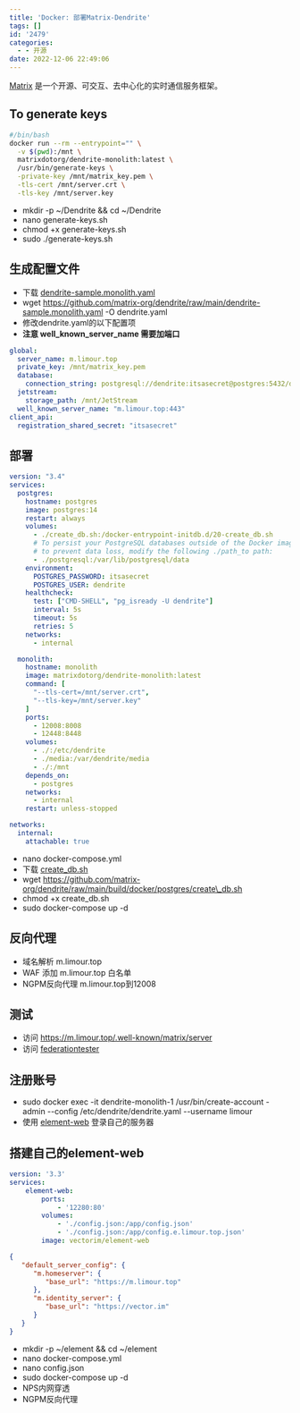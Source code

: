 ```yaml
---
title: 'Docker: 部署Matrix-Dendrite'
tags: []
id: '2479'
categories:
  - - 开源
date: 2022-12-06 22:49:06
---
```


[Matrix](https://github.com/matrix-org/dendrite/blob/main/build/docker/docker-compose.monolith.yml) 是一个开源、可交互、去中心化的实时通信服务框架。

## To generate keys

```sh
#/bin/bash
docker run --rm --entrypoint="" \
  -v $(pwd):/mnt \
  matrixdotorg/dendrite-monolith:latest \
  /usr/bin/generate-keys \
  -private-key /mnt/matrix_key.pem \
  -tls-cert /mnt/server.crt \
  -tls-key /mnt/server.key
```

*   mkdir -p ~/Dendrite && cd ~/Dendrite
*   nano generate-keys.sh
*   chmod +x generate-keys.sh
*   sudo ./generate-keys.sh

## 生成配置文件

*   下载 [dendrite-sample.monolith.yaml](https://github.com/matrix-org/dendrite/blob/main/dendrite-sample.monolith.yaml)
*   wget https://github.com/matrix-org/dendrite/raw/main/dendrite-sample.monolith.yaml -O dendrite.yaml
*   修改dendrite.yaml的以下配置项
*   **注意 well\_known\_server\_name 需要加端口**

```yml
global:
  server_name: m.limour.top
  private_key: /mnt/matrix_key.pem
  database:
    connection_string: postgresql://dendrite:itsasecret@postgres:5432/dendrite?sslmode=disable
  jetstream:
    storage_path: /mnt/JetStream
  well_known_server_name: "m.limour.top:443"
client_api:
  registration_shared_secret: "itsasecret"
```

## 部署

```yml
version: "3.4"
services:
  postgres:
    hostname: postgres
    image: postgres:14
    restart: always
    volumes:
      - ./create_db.sh:/docker-entrypoint-initdb.d/20-create_db.sh
      # To persist your PostgreSQL databases outside of the Docker image, 
      # to prevent data loss, modify the following ./path_to path:
      - ./postgresql:/var/lib/postgresql/data
    environment:
      POSTGRES_PASSWORD: itsasecret
      POSTGRES_USER: dendrite
    healthcheck:
      test: ["CMD-SHELL", "pg_isready -U dendrite"]
      interval: 5s
      timeout: 5s
      retries: 5
    networks:
      - internal

  monolith:
    hostname: monolith
    image: matrixdotorg/dendrite-monolith:latest
    command: [
      "--tls-cert=/mnt/server.crt",
      "--tls-key=/mnt/server.key"
    ]
    ports:
      - 12008:8008
      - 12448:8448
    volumes:
      - ./:/etc/dendrite
      - ./media:/var/dendrite/media
      - ./:/mnt
    depends_on:
      - postgres
    networks:
      - internal
    restart: unless-stopped

networks:
  internal:
    attachable: true
```

*   nano docker-compose.yml
*   下载 [create\_db.sh](https://github.com/Limour-dev/dendrite/blob/main/build/docker/postgres/create_db.sh)
*   wget https://github.com/matrix-org/dendrite/raw/main/build/docker/postgres/create\_db.sh
*   chmod +x create\_db.sh
*   sudo docker-compose up -d

## 反向代理

*   域名解析 m.limour.top
*   WAF 添加 m.limour.top 白名单
*   NGPM反向代理 m.limour.top到12008

## 测试

*   访问 https://m.limour.top/.well-known/matrix/server
*   访问 [federationtester](https://federationtester.matrix.org/#m.limour.top)

## 注册账号

*   sudo docker exec -it dendrite-monolith-1 /usr/bin/create-account -admin --config /etc/dendrite/dendrite.yaml --username limour
*   使用 [element-web](https://app.element.io) 登录自己的服务器

## 搭建自己的element-web

```yml
version: '3.3'
services:
    element-web:
        ports:
            - '12280:80'
        volumes:
            - './config.json:/app/config.json'
            - './config.json:/app/config.e.limour.top.json'
        image: vectorim/element-web
```

```json
{
   "default_server_config": {
      "m.homeserver": {
         "base_url": "https://m.limour.top"
      },
      "m.identity_server": {
         "base_url": "https://vector.im"
      }
   }
}
```

*   mkdir -p ~/element && cd ~/element
*   nano docker-compose.yml
*   nano config.json
*   sudo docker-compose up -d
*   NPS内网穿透
*   NGPM反向代理